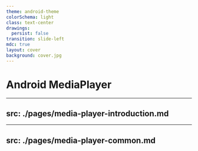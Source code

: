 ```yaml
---
theme: android-theme
colorSchema: light
class: text-center
drawings:
  persist: false
transition: slide-left
mdc: true
layout: cover
background: cover.jpg
---
```


<h1 class="!text-white">Android MediaPlayer</h1>

---
src: ./pages/media-player-introduction.md
---

---
src: ./pages/media-player-common.md
---